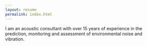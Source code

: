```yaml
---
layout: resume
permalink: index.html
---
```


I am an acoustic consultant with over 15 years of experience in the prediction, monitoring and assessment of environmental noise and vibration.